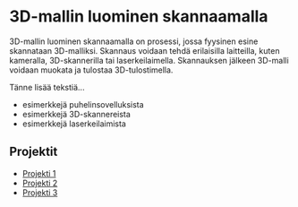 # 3D-mallin luominen skannaamalla

3D-mallin luominen skannaamalla on prosessi, jossa fyysinen esine skannataan 3D-malliksi. Skannaus voidaan tehdä erilaisilla laitteilla, kuten kameralla, 3D-skannerilla tai laserkeilaimella. Skannauksen jälkeen 3D-malli voidaan muokata ja tulostaa 3D-tulostimella.

Tänne lisää tekstiä...

- esimerkkejä puhelinsovelluksista
- esimerkkejä 3D-skannereista
- esimerkkejä laserkeilaimista

## Projektit

- [Projekti 1](./projektit/projekti-1.md)
- [Projekti 2](./projektit/projekti-2.md)
- [Projekti 3](./projektit/projekti-3.md)

